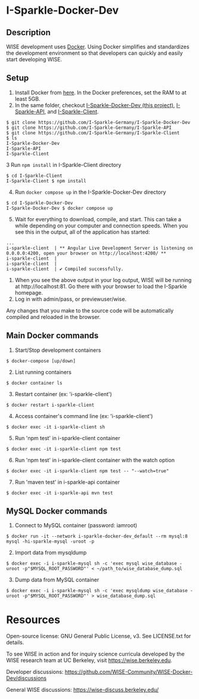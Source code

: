 # I-Sparkle-Docker-Dev

## Description

WISE development uses [Docker](https://www.docker.com/). Using Docker simplifies and standardizes the development environment so that developers can quickly and easily start developing WISE.

## Setup

1. Install Docker from [here](https://www.docker.com/products/docker-desktop). In the Docker preferences, set the RAM to at least 5GB.
2. In the same folder, checkout [I-Sparkle-Docker-Dev (this project)](https://github.com/I-Sparkle-Germany/I-Sparkle-Docker-Dev), [I-Sparkle-API](https://github.com/I-Sparkle-Germany/I-Sparkle-API), and [I-Sparkle-Client](https://github.com/I-Sparkle-Germany/I-Sparkle-Client).

```
$ git clone https://github.com/I-Sparkle-Germany/I-Sparkle-Docker-Dev
$ git clone https://github.com/I-Sparkle-Germany/I-Sparkle-API
$ git clone https://github.com/I-Sparkle-Germany/I-Sparkle-Client
$ ls
I-Sparkle-Docker-Dev
I-Sparkle-API
I-Sparkle-Client
```

3 Run `npm install` in I-Sparkle-Client directory

```
$ cd I-Sparkle-Client
I-Sparkle-Client $ npm install
```

4. Run `docker compose up` in the I-Sparkle-Docker-Dev directory

```
$ cd I-Sparkle-Docker-Dev
I-Sparkle-Docker-Dev $ docker compose up
```

5. Wait for everything to download, compile, and start. This can take a while depending on your computer and connection speeds. When you see this in the output, all of the application has started:

```
...
i-sparkle-client  | ** Angular Live Development Server is listening on 0.0.0.0:4200, open your browser on http://localhost:4200/ **
i-sparkle-client  |
i-sparkle-client  |
i-sparkle-client  | ✔ Compiled successfully.
```

1. When you see the above output in your log output, WISE will be running at http://localhost:81. Go there with your browser to load the I-Sparkle homepage.
2. Log in with admin/pass, or previewuser/wise.

Any changes that you make to the source code will be automatically compiled and reloaded in the browser.

## Main Docker commands

1. Start/Stop development containers

```
$ docker-compose [up/down]
```

2. List running containers

```
$ docker container ls
```

3. Restart container (ex: 'i-sparkle-client')

```
$ docker restart i-sparkle-client
```

4. Access container's command line (ex: 'i-sparkle-client')

```
$ docker exec -it i-sparkle-client sh
```

5. Run 'npm test' in i-sparkle-client container

```
$ docker exec -it i-sparkle-client npm test
```

6. Run 'npm test' in i-sparkle-client container with the watch option

```
$ docker exec -it i-sparkle-client npm test -- "--watch=true"
```

7. Run 'maven test' in i-sparkle-api container

```
$ docker exec -it i-sparkle-api mvn test
```

## MySQL Docker commands

1. Connect to MySQL container (password: iamroot)

```
$ docker run -it --network i-sparkle-docker-dev_default --rm mysql:8 mysql -hi-sparkle-mysql -uroot -p
```

2. Import data from mysqldump

```
$ docker exec -i i-sparkle-mysql sh -c 'exec mysql wise_database -uroot -p"$MYSQL_ROOT_PASSWORD"' < ~/path_to/wise_database_dump.sql
```

3. Dump data from MySQL container

```
$ docker exec -i i-sparkle-mysql sh -c 'exec mysqldump wise_database -uroot -p"$MYSQL_ROOT_PASSWORD"' > wise_database_dump.sql
```

# Resources

Open-source license: GNU General Public License, v3. See LICENSE.txt for details.

To see WISE in action and for inquiry science curricula developed by the WISE research team at UC Berkeley, visit https://wise.berkeley.edu.

Developer discussions: https://github.com/WISE-Community/WISE-Docker-Dev/discussions

General WISE discussions: https://wise-discuss.berkeley.edu/
